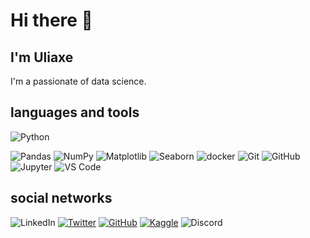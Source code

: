 # Hi there 👋

## I'm Uliaxe

I'm a passionate of data science.

## languages and tools

![Python](https://img.shields.io/badge/Python-3776AB?style=flat&logo=python&logoColor=white)

![Pandas](https://img.shields.io/badge/Pandas-150458?style=flat&logo=pandas&logoColor=white)
![NumPy](https://img.shields.io/badge/NumPy-013243?style=flat&logo=numpy&logoColor=white)
![Matplotlib](https://img.shields.io/badge/Matplotlib-0081C9?style=flat&logo=matplotlib&logoColor=white)
![Seaborn](https://img.shields.io/badge/Seaborn-FF9800?style=flat&logo=seaborn&logoColor=white)
![docker](https://img.shields.io/badge/Docker-2496ED?style=flat&logo=docker&logoColor=white)
![Git](https://img.shields.io/badge/Git-F05032?style=flat&logo=git&logoColor=white)
![GitHub](https://img.shields.io/badge/GitHub-181717?style=flat&logo=github&logoColor=white)
![Jupyter](https://img.shields.io/badge/Jupyter-F37626?style=flat&logo=jupyter&logoColor=white)
![VS Code](https://img.shields.io/badge/Visual%20Studio%20Code-007ACC?style=flat&logo=visual-studio-code&logoColor=white)


## social networks

![LinkedIn](https://img.shields.io/badge/LinkedIn-0077B5?style=flat&logo=linkedin&logoColor=white)
[![Twitter](https://img.shields.io/badge/Twitter-1DA1F2?style=flat&logo=twitter&logoColor=white)](https://twitter.com/uliaxe)
[![GitHub](https://img.shields.io/badge/GitHub-181717?style=flat&logo=github&logoColor=white)](https://github.com/uliaxe)
[![Kaggle](https://img.shields.io/badge/Kaggle-20BEFF?style=flat&logo=kaggle&logoColor=white)](https://www.kaggle.com/uliaxe)
![Discord](https://img.shields.io/badge/Discord-5865F2?style=flat&logo=discord&logoColor=white)
